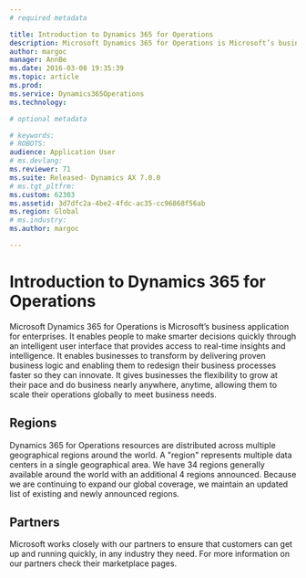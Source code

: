 ```yaml
---
# required metadata

title: Introduction to Dynamics 365 for Operations
description: Microsoft Dynamics 365 for Operations is Microsoft’s business application for enterprises. This page helps you learn and get start using the product. 
author: margoc
manager: AnnBe
ms.date: 2016-03-08 19:35:39
ms.topic: article
ms.prod: 
ms.service: Dynamics365Operations
ms.technology: 

# optional metadata

# keywords: 
# ROBOTS: 
audience: Application User
# ms.devlang: 
ms.reviewer: 71
ms.suite: Released- Dynamics AX 7.0.0
# ms.tgt_pltfrm: 
ms.custom: 62303
ms.assetid: 3d7dfc2a-4be2-4fdc-ac35-cc96868f56ab
ms.region: Global
# ms.industry: 
ms.author: margoc

---
```

# Introduction to Dynamics 365 for Operations

Microsoft Dynamics 365 for Operations is Microsoft’s business application for enterprises. It enables people to make smarter decisions quickly through an intelligent user interface that provides access to real-time insights and intelligence.  It enables businesses to transform by delivering proven business logic and enabling them to redesign their business processes faster so they can innovate. It gives businesses the flexibility to grow at their pace and do business nearly anywhere, anytime, allowing them to scale their operations globally to meet business needs. 

## Regions
Dynamics 365 for Operations resources are distributed across multiple geographical regions around the world. A "region" represents multiple data centers in a single geographical area. We have 34 regions generally available around the world with an additional 4 regions announced. Because we are continuing to expand our global coverage, we maintain an updated list of existing and newly announced regions.

## Partners
Microsoft works closely with our partners to ensure that customers can get up and running quickly, in any industry they need. For more information on our partners check their marketplace pages.

